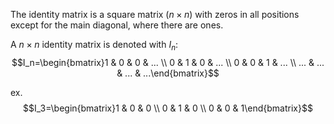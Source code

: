 The identity matrix is a square matrix ($n\times n$) with zeros in all positions except for the main diagonal, where there are ones.

A $n\times n$ identity matrix is denoted with $I_n$: $$I_n=\begin{bmatrix}1 & 0 & 0 & ... \\ 0 & 1 & 0 & ... \\ 0 & 0 & 1 & ... \\ ... & ... & ... & ...\end{bmatrix}$$

ex. $$I_3=\begin{bmatrix}1 & 0 & 0 \\ 0 & 1 & 0 \\ 0 & 0 & 1\end{bmatrix}$$
